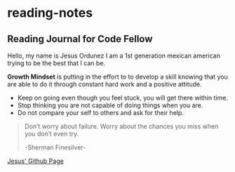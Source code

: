 # reading-notes
## Reading Journal for Code Fellow
Hello, my name is Jesus Ordunez I am a 1st generation mexican american trying to be the best that I can be. 

**Growth Mindset** is putting in the effort to to develop a skill knowing that you are able to do it through constant hard work and a positive attitude.

- Keep on going even though you feel stuck, you will get there within time.
- Stop thinking you are not capable of doing things when you are.
- Do not compare your self to others and ask for their help. 

> Don’t worry about failure. Worry about the chances you miss when you don’t even try.
>
> -Sherman Finesilver-


[Jesus' Github Page](https://github.com/Jnez405)
